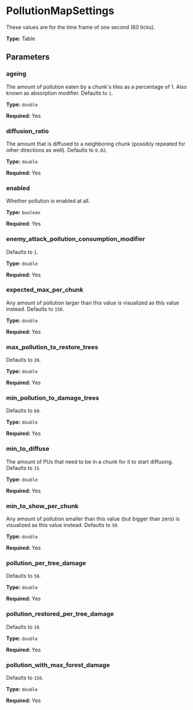 # PollutionMapSettings

These values are for the time frame of one second (60 ticks).

**Type:** Table

## Parameters

### ageing

The amount of pollution eaten by a chunk's tiles as a percentage of 1. Also known as absorption modifier. Defaults to `1`.

**Type:** `double`

**Required:** Yes

### diffusion_ratio

The amount that is diffused to a neighboring chunk (possibly repeated for other directions as well). Defaults to `0.02`.

**Type:** `double`

**Required:** Yes

### enabled

Whether pollution is enabled at all.

**Type:** `boolean`

**Required:** Yes

### enemy_attack_pollution_consumption_modifier

Defaults to `1`.

**Type:** `double`

**Required:** Yes

### expected_max_per_chunk

Any amount of pollution larger than this value is visualized as this value instead. Defaults to `150`.

**Type:** `double`

**Required:** Yes

### max_pollution_to_restore_trees

Defaults to `20`.

**Type:** `double`

**Required:** Yes

### min_pollution_to_damage_trees

Defaults to `60`.

**Type:** `double`

**Required:** Yes

### min_to_diffuse

The amount of PUs that need to be in a chunk for it to start diffusing. Defaults to `15`.

**Type:** `double`

**Required:** Yes

### min_to_show_per_chunk

Any amount of pollution smaller than this value (but bigger than zero) is visualized as this value instead. Defaults to `50`.

**Type:** `double`

**Required:** Yes

### pollution_per_tree_damage

Defaults to `50`.

**Type:** `double`

**Required:** Yes

### pollution_restored_per_tree_damage

Defaults to `10`.

**Type:** `double`

**Required:** Yes

### pollution_with_max_forest_damage

Defaults to `150`.

**Type:** `double`

**Required:** Yes

